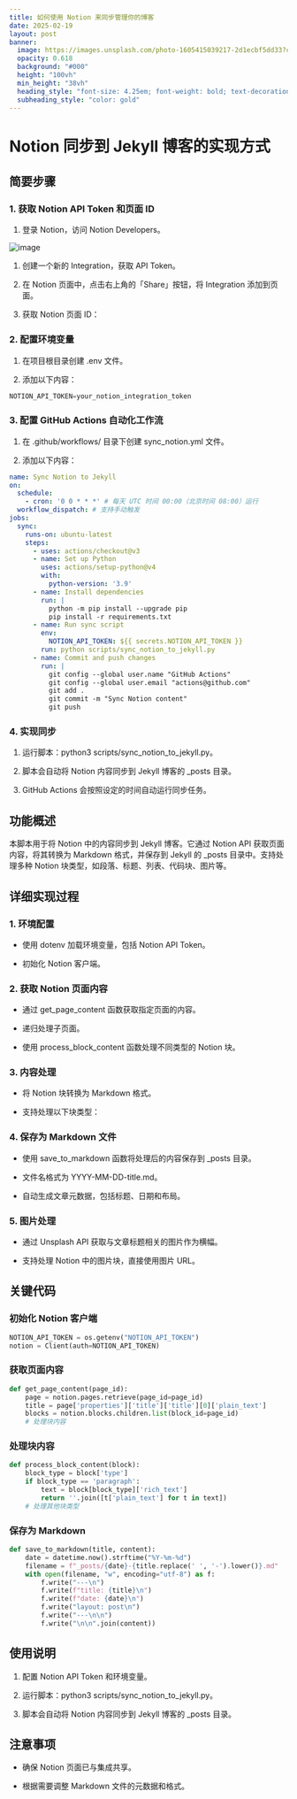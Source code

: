 ```yaml
---
title: 如何使用 Notion 来同步管理你的博客
date: 2025-02-19
layout: post
banner:
  image: https://images.unsplash.com/photo-1605415039217-2d1ecbf5dd33?crop=entropy&cs=tinysrgb&fit=max&fm=jpg&ixid=M3w2OTIwMzJ8MHwxfHJhbmRvbXx8fHx8fHx8fDE3Mzk5MjgzMjR8&ixlib=rb-4.0.3&q=80&w=1080
  opacity: 0.618
  background: "#000"
  height: "100vh"
  min_height: "38vh"
  heading_style: "font-size: 4.25em; font-weight: bold; text-decoration: underline"
  subheading_style: "color: gold"
---
```


# Notion 同步到 Jekyll 博客的实现方式

## 简要步骤

### 1. 获取 Notion API Token 和页面 ID

1. 登录 Notion，访问 Notion Developers。

![image](https://prod-files-secure.s3.us-west-2.amazonaws.com/a7a0cc5a-89b9-4cda-8686-1fba0ca52f40/d19c1afe-dea5-4312-9333-786b0ba83054/image.png?X-Amz-Algorithm=AWS4-HMAC-SHA256&X-Amz-Content-Sha256=UNSIGNED-PAYLOAD&X-Amz-Credential=ASIAZI2LB466T2JYHDEH%2F20250219%2Fus-west-2%2Fs3%2Faws4_request&X-Amz-Date=20250219T012524Z&X-Amz-Expires=3600&X-Amz-Security-Token=IQoJb3JpZ2luX2VjEHEaCXVzLXdlc3QtMiJIMEYCIQC5jJfJuB0SenA%2BMRWFedLcXPeJbLOQykqudHlAJdBWQgIhANLj1lYruw0WTLTu93wh6EFqKtD0mk7q3%2Fesk4kW%2FRV0KogECJr%2F%2F%2F%2F%2F%2F%2F%2F%2F%2FwEQABoMNjM3NDIzMTgzODA1Igw7FQFcI5HRlNQMX2Yq3ANEpJH1zbDwu%2B%2Bpd%2BUtAGCMg1%2BKksBk7AjVdlpXyqOh4TVsgya74QMaaHRZkeiFhrXOnU%2Bn4mbl3LTXW5Pbn1NA10Gb6Dp3BXS1wVkiXOKQuWKZTYcVCxr2RkK3rqfpsqOpwms20Hyf0RpAWwqdCxhwiwbzkSKRGnMr1TDmyO9p8eRjdTC2pICAUOZ%2FiaTUtXHPMSv2dZvgkjdt1%2BxsOTwqG5ezvk3dMEFcSmZ6fx9CFXsFQU8%2BBgH05BcKTkbfa1v1pUsD49T3El0IxBj82Osd9nUdvaGIL9RLYjTLOOvRsWZ4Md5peTJaKE42TADUQlWdKPj1ZTA8fOgWELWyddI2AstQ1zFF6hCpHnb6aODD8Q8tdc%2Fd7oYHo%2BO3aDO0xWGMKTaG%2Bbi9GrYcsHVyp%2BXnLBIzZgNxkB%2B4NuwKBRFPRZQhF%2BhAk1Wv%2FCAfOCJ%2FeWyY3YnpC3Ug7TNp%2BjUODAiDWBBupWFFOjh%2BnvDKt8%2BOt76Qtv2yftSMKvUiccgN5Xtr1D7DjaJQ1GTm75OCxVi77yfh9anvEKbjD9qIlrZlSthpjlNl9fsJrWaLMdUJ9BBFgn4B2DThCLmiFQaQXqa%2Btl%2Fi4au7MMncSY%2FpVyLZkTag%2BgYsdOoHkiSEtzC1zNS9BjqkAWToeuiM7KevkWhWiXcQP5ksz4rWt4tZzLtSoLbl4g97Qdy1RImrLu5OzCPdQ2XelrlDKjCDCWjRuTKHcI%2Be6apea0R492DqsHkw2CaRfVadcH1GHFqkoVSnBAWH%2BV8%2Fmlsfzyw9nRyHfsbO4Y73%2BAFVfp55qViEcz0R00iJBfasDbC8mE16lTBVqvy6Ais%2B%2Fg313mx%2F6vy%2FsJZCOtsUlvTJ2gnD&X-Amz-Signature=1e633175821cf01551de7cf409706f7ba96f5fa135506907b2f66acf22dcd72f&X-Amz-SignedHeaders=host&x-id=GetObject)

1. 创建一个新的 Integration，获取 API Token。

1. 在 Notion 页面中，点击右上角的「Share」按钮，将 Integration 添加到页面。

1. 获取 Notion 页面 ID：


### 2. 配置环境变量

1. 在项目根目录创建 .env 文件。

1. 添加以下内容：

```javascript
NOTION_API_TOKEN=your_notion_integration_token
```

### 3. 配置 GitHub Actions 自动化工作流

1. 在 .github/workflows/ 目录下创建 sync_notion.yml 文件。

1. 添加以下内容：

```yaml
name: Sync Notion to Jekyll
on:
  schedule:
    - cron: '0 0 * * *' # 每天 UTC 时间 00:00（北京时间 08:00）运行
  workflow_dispatch: # 支持手动触发
jobs:
  sync:
    runs-on: ubuntu-latest
    steps:
      - uses: actions/checkout@v3
      - name: Set up Python
        uses: actions/setup-python@v4
        with:
          python-version: '3.9'
      - name: Install dependencies
        run: |
          python -m pip install --upgrade pip
          pip install -r requirements.txt
      - name: Run sync script
        env:
          NOTION_API_TOKEN: ${{ secrets.NOTION_API_TOKEN }}
        run: python scripts/sync_notion_to_jekyll.py
      - name: Commit and push changes
        run: |
          git config --global user.name "GitHub Actions"
          git config --global user.email "actions@github.com"
          git add .
          git commit -m "Sync Notion content"
          git push
```

### 4. 实现同步

1. 运行脚本：python3 scripts/sync_notion_to_jekyll.py。

1. 脚本会自动将 Notion 内容同步到 Jekyll 博客的 _posts 目录。

1. GitHub Actions 会按照设定的时间自动运行同步任务。

## 功能概述

本脚本用于将 Notion 中的内容同步到 Jekyll 博客。它通过 Notion API 获取页面内容，将其转换为 Markdown 格式，并保存到 Jekyll 的 _posts 目录中。支持处理多种 Notion 块类型，如段落、标题、列表、代码块、图片等。

## 详细实现过程

### 1. 环境配置

- 使用 dotenv 加载环境变量，包括 Notion API Token。

- 初始化 Notion 客户端。

### 2. 获取 Notion 页面内容

- 通过 get_page_content 函数获取指定页面的内容。

- 递归处理子页面。

- 使用 process_block_content 函数处理不同类型的 Notion 块。

### 3. 内容处理

- 将 Notion 块转换为 Markdown 格式。

- 支持处理以下块类型：


### 4. 保存为 Markdown 文件

- 使用 save_to_markdown 函数将处理后的内容保存到 _posts 目录。

- 文件名格式为 YYYY-MM-DD-title.md。

- 自动生成文章元数据，包括标题、日期和布局。

### 5. 图片处理

- 通过 Unsplash API 获取与文章标题相关的图片作为横幅。

- 支持处理 Notion 中的图片块，直接使用图片 URL。

## 关键代码

### 初始化 Notion 客户端

```python
NOTION_API_TOKEN = os.getenv("NOTION_API_TOKEN")
notion = Client(auth=NOTION_API_TOKEN)
```

### 获取页面内容

```python
def get_page_content(page_id):
    page = notion.pages.retrieve(page_id=page_id)
    title = page['properties']['title']['title'][0]['plain_text']
    blocks = notion.blocks.children.list(block_id=page_id)
    # 处理块内容
```

### 处理块内容

```python
def process_block_content(block):
    block_type = block['type']
    if block_type == 'paragraph':
        text = block[block_type]['rich_text']
        return ''.join([t['plain_text'] for t in text])
    # 处理其他块类型
```

### 保存为 Markdown

```python
def save_to_markdown(title, content):
    date = datetime.now().strftime("%Y-%m-%d")
    filename = f"_posts/{date}-{title.replace(' ', '-').lower()}.md"
    with open(filename, "w", encoding="utf-8") as f:
        f.write("---\n")
        f.write(f"title: {title}\n")
        f.write(f"date: {date}\n")
        f.write("layout: post\n")
        f.write("---\n\n")
        f.write("\n\n".join(content))
```

## 使用说明

1. 配置 Notion API Token 和环境变量。

1. 运行脚本：python3 scripts/sync_notion_to_jekyll.py。

1. 脚本会自动将 Notion 内容同步到 Jekyll 博客的 _posts 目录。

## 注意事项

- 确保 Notion 页面已与集成共享。

- 根据需要调整 Markdown 文件的元数据和格式。